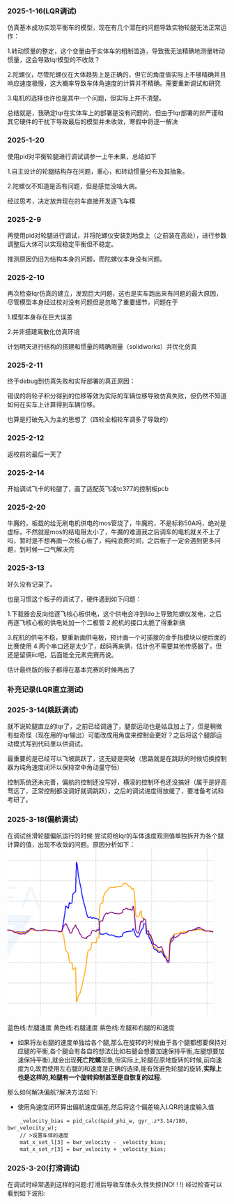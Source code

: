 <!--
 * @Author: skybase
 * @Date: 2025-03-18 13:36:02
 * @LastEditors: skybase
 * @LastEditTime: 2025-03-18 22:35:30
 * @Description:  ᕕ(◠ڼ◠)ᕗ​ 
 * @FilePath: \25飞卡轮腿调试日志\README.md
-->

### 2025-1-16(LQR调试)

仿真基本成功实现平衡车的模型，现在有几个潜在的问题导致实物轮腿无法正常运作：

1.转动惯量的整定，这个变量由于实体车的粗制滥造，导致我无法精确地测量转动惯量，这会导致lqr模型的不收敛？

2.陀螺仪，尽管陀螺仪在大体趋势上是正确的，但它的角度值实际上不够精确并且响应速度极慢，这大概率导致车体角速度的计算并不精确。需要重新调试和研究

3.电机的选择也许也是其中一个问题，但实际上并不清楚。

总结就是，我确定lqr在实体车上的部署是没有问题的，但由于lqr部署的非严谨和其它硬件的干扰下导致最后的模型并未收敛，寒假中将逐一解决

### 2025-1-20

使用pid对平衡轮腿进行调试调参一上午未果，总结如下

1.自主设计的轮腿结构存在问题，重心，和转动惯量分布及其抽象。

2.陀螺仪不知道是否有问题，但是感觉没啥大病。

经过思考，决定放弃现在的车直接开发逐飞车模

### 2025-2-9

再使用pid对轮腿进行调试，并将陀螺仪安装到地盘上（之前装在高处），进行参数调整后大体可以实现稳定平衡但不稳定。

推测原因仍旧为结构本身的问题，而陀螺仪本身没有问题。

### 2025-2-10

再次检查lqr仿真的建立，发现巨大问题，这也是实车跑出来有问题的最大原因，尽管模型本身经过校对没有问题但是忽略了重要细节，问题在于

1.模型本身存在巨大误差

2.并非搭建离散化仿真环境

计划明天进行结构的搭建和惯量的精确测量（solidworks）并优化仿真

### 2025-2-11

终于debug到仿真失败和实际部署的真正原因：

错误的将轮子积分得到的位移等效为实际的车辆位移导致仿真失败，但仍然不知道如何在实车上计算得到车辆位移。

也算是打破先入为主的思想了（四轮全相轮车调多了导致的）

### 2025-2-12

返校前的最后一天了

### 2025-2-14

开始调试飞卡的轮腿了，画了适配英飞凌tc377的控制板pcb

### 2025-2-20

牛魔的，板载的给无刷电机供电的mos管烧了，牛魔的，不是标称50A吗，绝对是虚标，不然就是mos的结电阻太小了，牛魔的难道我之后调车的电机就关不上了吗，暂时是不想再画一次核心板了，纯纯浪费时间，之后板子一定会遇到更多问题，到时候一口气解决完

### 2025-3-13

好久没有记录了。

也是习惯这个板子的调试了，硬件遇到如下问题：

1.下载器会反向给逐飞核心板供电，这个供电会冲到ldo上导致陀螺仪发电，之后再逐飞核心板的供电处加一个二极管
2.舵机的接口太脆了得重新搞

3.舵机的供电不稳，要重新画供电板，预计画一个可插接的金手指模块以便后面的比赛使用
4.两个串口还是太少了，起码再来俩，估计也不需要其他传感器了，但还是留俩iic吧，后面能全元素完赛再说。

估计最终版的板子都得在基本完赛的时候再出了

### 补充记录(LQR直立测试)

### 2025-3-14(跳跃调试)

就不说轮腿直立的lqr了，之前已经调通了，腿部运动也是姑且加上了，但是稍微有些奇怪（现在用的lqr输出）可能改成用角度来控制会更好？之后将这个腿部运动模式写到代码里以供调试。

最重要的是已经可以飞坡跳跃了，这无疑是突破（思路就是在跳跃的时候切换控制器为纯角速度闭环以保持空中角动量守恒）

控制系统还未完善，偏航的控制还没写好，横滚的控制环也还没搞好（属于是好高骛远了，正常控制都没调好就调跳跃），之后的调试进度得放缓了，要准备考试和考研了。

### 2025-3-18(偏航调试)

在调试丝滑轮腿偏航运行的时候
尝试将给lqr的车体速度观测值单独拆开为各个腿计算的值，出现不收敛的问题。原因分析如下：
![blog](1.png)

蓝色线:左腿速度
黄色线:右腿速度
紫色线:左腿和右腿的和速度

* 如果将左右腿的速度单独给各个腿,那么在旋转的时候由于各个腿都想要保持对应腿的平衡,各个腿会有各自的想法(比如右腿会想要加速保持平衡,左腿想要加速保持平衡),就会出现**死亡陀螺**现象,但实际上,轮腿在原地旋转的时候,前向速度为0,故而使用左右腿的和速度是正确的选择,能有效避免轮腿的旋转,**实际上也是这样的,轮腿有一个旋转抑制甚至是自恢复的过程**.

那么如何解决偏航?解决方法如下:

* 使用角速度闭环算出偏航速度偏差,然后将这个偏差输入LQR的速度输入值

```
    _velocity_bias = pid_calc(&pid_phi_w, gyr_.z*3.14/180, bwr_velocity_w);
    // >设置车体的速度
    mat_x_set_l[3] = bwr_velocity - _velocity_bias;
    mat_x_set_r[3] = bwr_velocity + _velocity_bias;
```

### 2025-3-20(打滑调试)
在调试时经常遇到这样的问题:打滑后导致车体永久性失控(NO! ! !)
经过检查可以看到如下波形:
